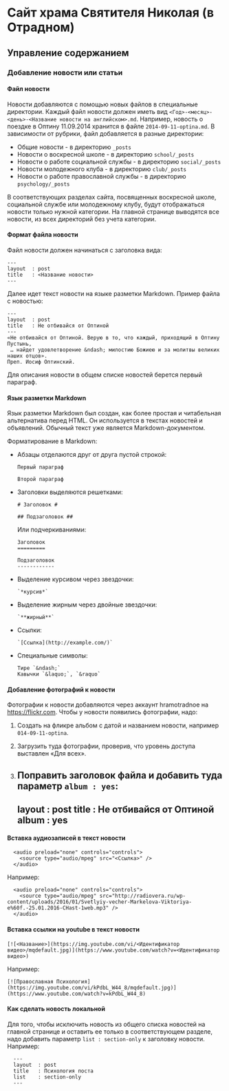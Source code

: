 # Сайт храма Святителя Николая (в Отрадном)
## Управление содержанием
### Добавление новости или статьи
#### Файл новости
Новости добавляются с помощью новых файлов в специальные директории. Каждый файл новости должен иметь вид `<Год>-<месяц>-<день>-<Название новости на английском>.md`. Например, новость о поездке в Оптину 11.09.2014 хранится в файле `2014-09-11-optina.md`. В зависимости от рубрики, файл добавляется в разные директории:

- Общие новости - в директорию `_posts`
- Новости о воскресной школе - в директорию `school/_posts`
- Новости о работе социальной службы - в директорию `social/_posts`
- Новости молодежного клуба - в директорию `club/_posts`
- Новости о работе православной службы - в директорию `psychology/_posts`

В соответствующих разделах сайта, посвященных воскресной школе, социальной службе или молодежному клубу, будут отображаться новости только нужной категории. На главной странице выводятся все новости, из всех директорий без учета категории.

#### Формат файла новости
Файл новости должен начинаться с заголовка вида:

    ---
    layout  : post
    title   : <Название новости>
    ---

Далее идет текст новости на языке разметки Markdown. Пример файла с новостью:

    ---
    layout  : post
    title   : Не отбивайся от Оптиной
    ---
    «Не отбивайся от Оптиной. Верую в то, что каждый, приходящий в Оптину Пустынь,
     … найдет удовлетворение &ndash; милостию Божиею и за молитвы великих наших отцов».
    Преп. Иосиф Оптинский.
    
Для описания новости в общем списке новостей берется первый параграф.

#### Язык разметки Markdown
Язык разметки Markdown был создан, как более простая и читабельная альтернатива перед HTML. Он используется в текстах новостей и объявлений. Обычный текст уже является Markdown-документом.

Форматирование в Markdown:
- Абзацы отделаются друг от друга пустой строкой:

      Первый параграф
      
      Второй параграф

- Заголовки выделяются решетками:

      # Заголовок #

      ## Подзаголовок ##

  Или подчеркиваниями:
  
      Заголовок
      =========
      
      Подзаголовок
      ------------

- Выделение курсивом через звездочки:

      `*курсив*`

- Выделение жирным через двойные звездочки:

      `**жирный**`

- Ссылки:

      `[Ссылка](http://example.com/)`

- Специальные символы:

      Тире `&ndash;`
      Кавычки `&laquo;`, `&raquo`

#### Добавление фотографий к новости

Фотографии к новости добавляются через аккаунт hramotradnoe на https://flickr.com. Чтобы у новости появились фотографии, надо:

1. Создать на фликре альбом с датой и названием новости, например `014-09-11-optina`.

2. Загрузить туда фотографии, проверив, что уровень доступа выставлен &laquo;Для всех&raquo;.

3. Поправить заголовок файла и добавить туда параметр `album : yes`:
      ---
      layout  : post
      title   : Не отбивайся от Оптиной
      album   : yes
      ---

#### Вставка аудиозаписей в текст новости

      <audio preload="none" controls="controls">
        <source type="audio/mpeg" src="<Ссылка>" />
      </audio>

Например:

      <audio preload="none" controls="controls">
        <source type="audio/mpeg" src="http://radiovera.ru/wp-content/uploads/2016/01/Svetlyiy-vecher-Markelova-Viktoriya-e%60f.-25.01.2016-CHast-1web.mp3" />
      </audio>


#### Вставка ссылки на youtube в текст новости

`[![<Название>](https://img.youtube.com/vi/<Идентификатор видео>/mqdefault.jpg)](https://www.youtube.com/watch?v=<Идентификатор видео>)`

Например:

`[![Православная Психология](https://img.youtube.com/vi/kPdbL_W44_8/mqdefault.jpg)](https://www.youtube.com/watch?v=kPdbL_W44_8)`

#### Как сделать новость локальной

Для того, чтобы исключить новость из общего списка новостей на главной странице и оставить ее только в соответствующем разделе, надо добавить параметр `list : section-only` к заголовку новости. Например:

      ---
      layout  : post
      title   : Психология поста
      list    : section-only
      ---

